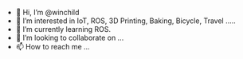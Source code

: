 - 👋 Hi, I’m @winchild
- 👀 I’m interested in IoT, ROS, 3D Printing, Baking, Bicycle, Travel .....
- 🌱 I’m currently learning ROS.
- 💞️ I’m looking to collaborate on ...
- 📫 How to reach me ...

<!---
winchild/winchild is a ✨ special ✨ repository because its `README.md` (this file) appears on your GitHub profile.
You can click the Preview link to take a look at your changes.
--->
